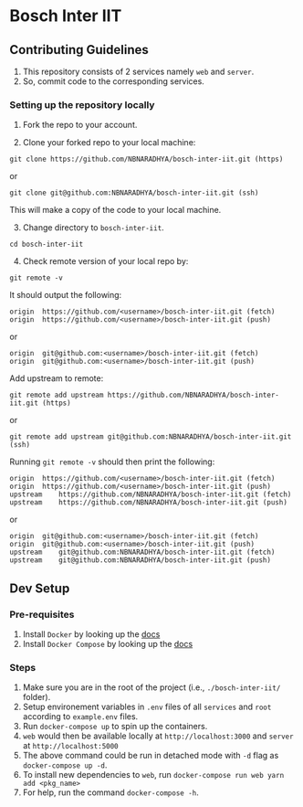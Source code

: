 # Bosch Inter IIT

## Contributing Guidelines

1. This repository consists of 2 services namely `web` and `server`.
2. So, commit code to the corresponding services.

### Setting up the repository locally

1. Fork the repo to your account.

2. Clone your forked repo to your local machine:

```
git clone https://github.com/NBNARADHYA/bosch-inter-iit.git (https)
```

or

```
git clone git@github.com:NBNARADHYA/bosch-inter-iit.git (ssh)
```

This will make a copy of the code to your local machine.

3. Change directory to `bosch-inter-iit`.

```
cd bosch-inter-iit
```

4. Check remote version of your local repo by:

```
git remote -v
```

It should output the following:

```
origin	https://github.com/<username>/bosch-inter-iit.git (fetch)
origin	https://github.com/<username>/bosch-inter-iit.git (push)
```

or

```
origin	git@github.com:<username>/bosch-inter-iit.git (fetch)
origin	git@github.com:<username>/bosch-inter-iit.git (push)
```

Add upstream to remote:

```
git remote add upstream https://github.com/NBNARADHYA/bosch-inter-iit.git (https)
```

or

```
git remote add upstream git@github.com:NBNARADHYA/bosch-inter-iit.git (ssh)
```

Running `git remote -v` should then print the following:

```
origin	https://github.com/<username>/bosch-inter-iit.git (fetch)
origin	https://github.com/<username>/bosch-inter-iit.git (push)
upstream	https://github.com/NBNARADHYA/bosch-inter-iit.git (fetch)
upstream	https://github.com/NBNARADHYA/bosch-inter-iit.git (push)
```

or

```
origin	git@github.com:<username>/bosch-inter-iit.git (fetch)
origin	git@github.com:<username>/bosch-inter-iit.git (push)
upstream	git@github.com:NBNARADHYA/bosch-inter-iit.git (fetch)
upstream	git@github.com:NBNARADHYA/bosch-inter-iit.git (push)
```

## Dev Setup

### Pre-requisites

1. Install `Docker` by looking up the
   [docs](https://docs.docker.com/get-docker/)
2. Install `Docker Compose` by looking up the
   [docs](https://docs.docker.com/compose/install/)

### Steps

1. Make sure you are in the root of the project (i.e., `./bosch-inter-iit/`
   folder).
2. Setup environement variables in `.env` files of all `services` and `root`
   according to `example.env` files.
3. Run `docker-compose up` to spin up the containers.
4. `web` would then be available locally at `http://localhost:3000` and `server`
   at `http://localhost:5000`
5. The above command could be run in detached mode with `-d` flag as
   `docker-compose up -d`.
6. To install new dependencies to `web`, run `docker-compose run web yarn add <pkg_name>`
7. For help, run the command `docker-compose -h`.
